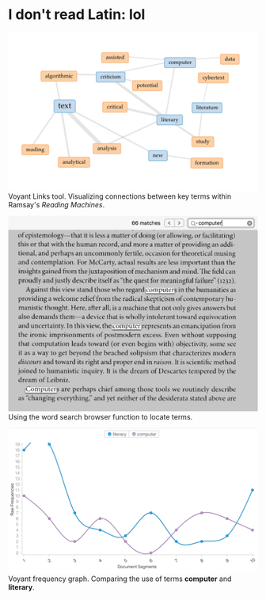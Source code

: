 # I don't read Latin: lol

![](Images/ramsayLinks.png)
Voyant Links tool. Visualizing connections between key terms within Ramsay's *Reading Machines*.

![](Images/ramsaySearch.png)
Using the word search browser function to locate terms.

![](Images/ramsayGraph.png)
Voyant frequency graph. Comparing the use of terms **computer** and **literary**.
